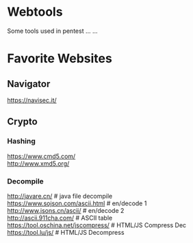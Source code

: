 # Webtools
Some tools used in pentest ... ...

# Favorite Websites

## Navigator
https://navisec.it/

## Crypto
### Hashing 
https://www.cmd5.com/  
http://www.xmd5.org/  
### Decompile
http://javare.cn/  # java file decompile  
https://www.sojson.com/ascii.html  # en/decode 1  
http://www.jsons.cn/ascii/  # en/decode 2  
http://ascii.911cha.com/  # ASCII table  
https://tool.oschina.net/jscompress/   # HTML/JS Compress  Dec
https://tool.lu/js/   #  HTML/JS Decompress  

